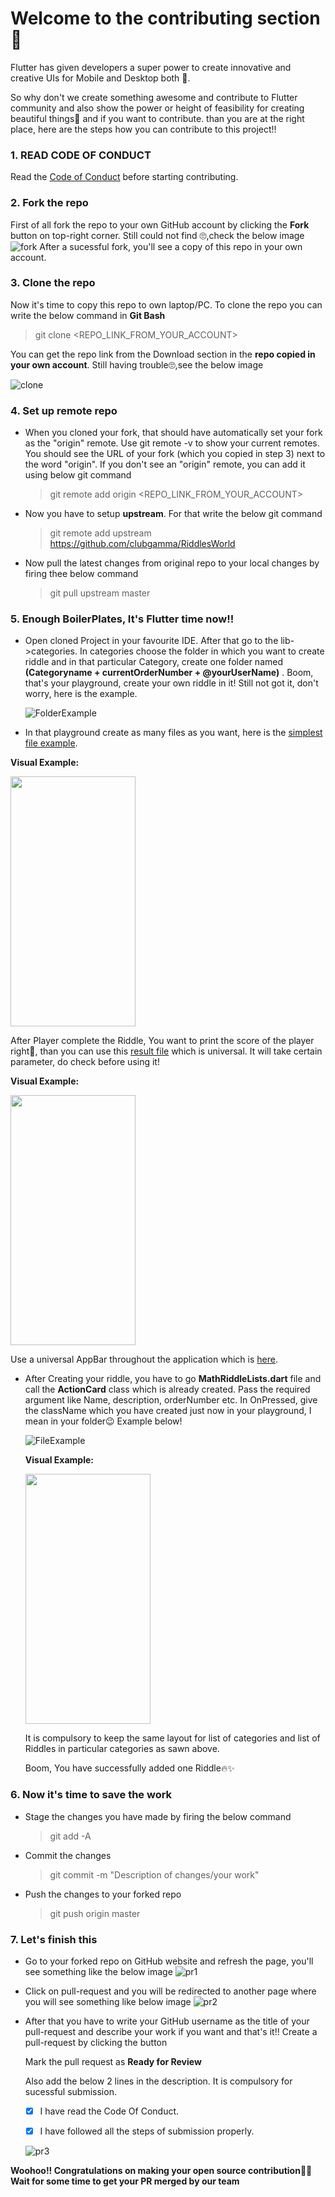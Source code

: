 # Welcome to the contributing section 🤝

Flutter has given developers a super power to create innovative and creative UIs for Mobile and Desktop both 🦾. 

So why don't we create something awesome and contribute to Flutter community and also show the power or height of feasibility for creating beautiful things🤩 and if you want to contribute. than you are at the right place, here are the steps how you can contribute to this project!!

### 1. READ CODE OF CONDUCT
   Read the [Code of Conduct](https://github.com/clubgamma/code-of-conduct) before starting contributing.
### 2. Fork the repo
   First of all fork the repo to your own GitHub account by clicking the **Fork** button on top-right corner. Still could not find 🙄,check the below image
   ![fork](https://user-images.githubusercontent.com/57007680/94579238-360b6b00-0296-11eb-8dfd-c8ac8f10aa26.png)
   After a sucessful fork, you'll see a copy of this repo in your own account.

### 3. Clone the repo    
   Now it's time to copy this repo to own laptop/PC. 
   To clone the repo you can write the below command in **Git Bash**
    
   > git clone <REPO_LINK_FROM_YOUR_ACCOUNT>
    
   You can get the repo link from the Download section in the **repo copied in your own account**. Still having trouble🙄,see the below image
    
   ![clone](https://user-images.githubusercontent.com/57007680/94578970-efb60c00-0295-11eb-93cc-301e605927bd.png)
   
 ### 4. Set up remote repo
  - When you cloned your fork, that should have automatically set your fork as the "origin" remote. Use git remote -v to show your current remotes. You should see the URL of your fork (which you copied in step 3) next to the word "origin". 
      If you don't see an "origin" remote, you can add it using below git command
    
    > git remote add origin <REPO_LINK_FROM_YOUR_ACCOUNT>
      
  - Now you have to setup **upstream**. For that write the below git command
      
    > git remote add upstream https://github.com/clubgamma/RiddlesWorld
        
  - Now pull the latest changes from original repo to your local changes by firing thee below command
        
    > git pull upstream master
  
 ### 5. Enough BoilerPlates, It's Flutter time now!!
  - Open cloned Project in your favourite IDE. After that go to the lib->categories. In categories choose the folder in which you want to create riddle and in that particular Category, create
    one folder named **(Categoryname + currentOrderNumber + @yourUserName)** . Boom, that's your playground, create your own riddle in it! Still not got it, don't worry, here is the example.
     
     ![FolderExample](https://user-images.githubusercontent.com/57007680/94863822-afeb5200-0458-11eb-8e37-916d869b0739.png)
     
 - In that playground create as many files as you want, here is the [simplest file example](https://github.com/clubgamma/RiddlesWorld/blob/master/lib/categories/Math/math1%40jerry2501/math1HomePage.dart).
 
 **Visual Example:**
 
 <img src="https://user-images.githubusercontent.com/57007680/94865538-66503680-045b-11eb-87ae-200b407077e2.png" width="200" height="400" />

   
 After Player complete the Riddle, You want to print the score of the player right👀, than you can use this [result file](https://github.com/clubgamma/RiddlesWorld/blob/master/lib/universal/result.dart) which is universal. It will take certain parameter, do check before using it!
   
  **Visual Example:**
 
 <img src="https://user-images.githubusercontent.com/57007680/94865607-81bb4180-045b-11eb-8c9e-4d3938b89a56.png" width="200" height="400" />
   
   Use a universal AppBar throughout the application which is [here](https://github.com/clubgamma/RiddlesWorld/blob/master/lib/universal/riddleAppbar.dart).

 - After Creating your riddle, you have to go **MathRiddleLists.dart** file and call the **ActionCard** class which is already created. Pass the required argument like Name, description, orderNumber
   etc. In OnPressed, give the className which you have created just now in your playground, I mean in your folder😉 Example below!
   
   ![FileExample](https://user-images.githubusercontent.com/57007680/94866704-76691580-045d-11eb-9859-09d56968ac46.png)
   
    **Visual Example:**
    
   <img src="https://user-images.githubusercontent.com/57007680/94865382-1a9d8d00-045b-11eb-9e48-b1dad34da09a.png" width="200" height="400" />
   
   It is compulsory to keep the same layout for list of categories and list of Riddles in particular categories as sawn above.

   Boom, You have successfully added one Riddle🔥✨
   
   
 ### 6. Now it's time to save the work
      
  - Stage the changes you have made by firing the below command
    > git add -A
  - Commit the changes 
    > git commit -m "Description of changes/your work"
  - Push the changes to your forked repo
    > git push origin master
  
### 7. Let's finish this
  
  - Go to your forked repo on GitHub website and refresh the page, you'll see something like the below image
  ![pr1](https://user-images.githubusercontent.com/57007680/94609340-3fa7c980-02bc-11eb-90dd-269a433b00e0.PNG)
        
  - Click on pull-request and you will be redirected to another page where you will see something like below image
  ![pr2](https://user-images.githubusercontent.com/57007680/94609343-420a2380-02bc-11eb-83f1-c6157417c50d.PNG)
        
  - After that you have to write your GitHub username as the title of your pull-request and describe your work if you want and that's it!!
    Create a pull-request by clicking the button
        
    Mark the pull request as **Ready for Review**
        
    Also add the below 2 lines in the description. It is compulsory for sucessful submission.
        
    - [X] I have read the Code Of Conduct.
        
    - [X] I have followed all the steps of submission properly.
        
    ![pr3](https://user-images.githubusercontent.com/58077762/93779010-1e076c00-fc44-11ea-86f0-7a6d74380624.png)

**Woohoo!! Congratulations on making your open source contribution🎉🎉**                                         
**Wait for some time to get your PR merged by our team**

